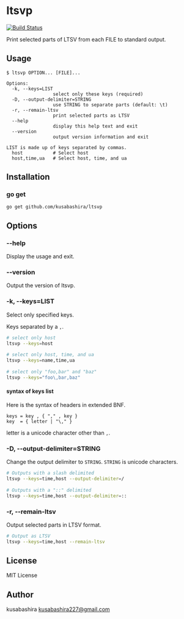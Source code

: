 ltsvp
=====
 
[![Build Status](https://travis-ci.org/kusabashira/ltsvp.svg?branch=master)](https://travis-ci.org/kusabashira/ltsvp.svg?branch=master)
 
Print selected parts of LTSV from each FILE to standard output.
 
Usage
-----
 
```
$ ltsvp OPTION... [FILE]...
 
Options:
  -k, --keys=LIST
                 select only these keys (required)
  -D, --output-delimiter=STRING
                 use STRING to separate parts (default: \t)
  -r, --remain-ltsv
                 print selected parts as LTSV
  --help
                 display this help text and exit
  --version
                 output version information and exit
 
LIST is made up of keys separated by commas.
  host           # Select host
  host,time,ua   # Select host, time, and ua
```
 
Installation
------------
 
### go get
 
```
go get github.com/kusabashira/ltsvp
```
 
Options
-------
 
### --help
 
Display the usage and exit.
 
### --version
 
Output the version of ltsvp.
 
### -k, --keys=LIST
 
Select only specified keys.
 
Keys separated by a `,`.
 
```sh
# select only host
ltsvp --keys=host
 
# select only host, time, and ua
ltsvp --keys=name,time,ua
 
# select only "foo,bar" and "baz"
ltsvp --keys="foo\,bar,baz"
```
 
#### syntax of keys list
 
Here is the syntax of headers in extended BNF.
 
```
keys = key , { "," , key }
key  = { letter | "\," }
```
 
letter is a unicode character other than `,`.
 
### -D, --output-delimiter=STRING
 
Change the output delimiter to `STRING`.
`STRING` is unicode characters.
 
```sh
# Outputs with a slash delimited
ltsvp --keys=time,host --output-delimiter=/
 
# Outputs with a "::" delimited
ltsvp --keys=time,host --output-delimiter=::
```
 
### -r, --remain-ltsv
 
Output selected parts in LTSV format.
 
```sh
# Output as LTSV
ltsvp --keys=time,host --remain-ltsv
```
 
License
-------
 
MIT License
 
Author
------
 
kusabashira <kusabashira227@gmail.com>
